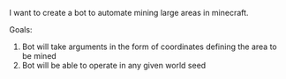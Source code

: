 I want to create a bot to automate mining large areas in minecraft.

Goals:

1. Bot will take arguments in the form of coordinates defining the area to be mined
2. Bot will be able to operate in any given world seed